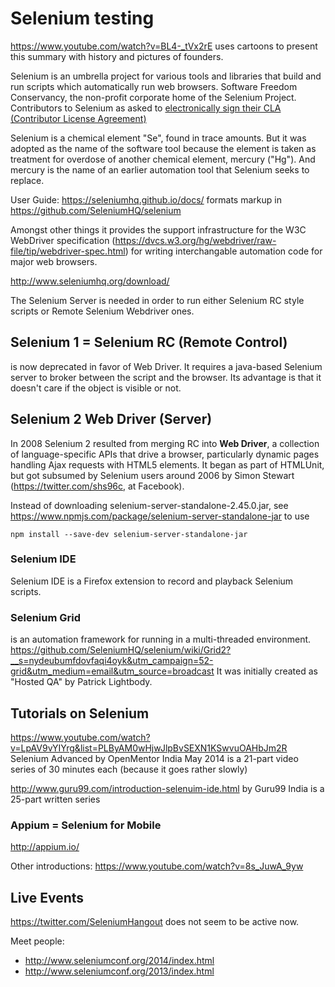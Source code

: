 # Selenium testing

https://www.youtube.com/watch?v=BL4-_tVx2rE
uses cartoons to present this summary with history and pictures of founders.

Selenium is an umbrella project for various tools and libraries that build and run 
scripts which automatically run web browsers. Software Freedom Conservancy, the non-profit corporate home of the Selenium Project. Contributors to Selenium as asked to 
[electronically sign their CLA (Contributor License Agreement)](https://docs.google.com/forms/d/11Z8LoYpTGUIwCegifVH1YtL9smxVDNk-fOykUZTAWhE/viewform?formkey=dFFjXzBzM1VwekFlOWFWMjFFRjJMRFE6MQ&hl=en_US#gid=0)

Selenium is a chemical element "Se", found in trace amounts.
But it was adopted as the name of the software tool
because the element is taken as treatment for overdose of another chemical element, mercury ("Hg").
And mercury is the name of an earlier automation tool that Selenium seeks to replace.

User Guide: https://seleniumhq.github.io/docs/
formats markup in https://github.com/SeleniumHQ/selenium

Amongst other things it provides the support infrastructure for the W3C WebDriver specification
(https://dvcs.w3.org/hg/webdriver/raw-file/tip/webdriver-spec.html) 
for writing interchangable automation code for major web browsers.

http://www.seleniumhq.org/download/

The Selenium Server is needed in order to run either Selenium RC style scripts or Remote Selenium Webdriver ones. 
## Selenium 1 = Selenium RC (Remote Control)
is now deprecated in favor of Web Driver.
It requires a java-based Selenium server to broker between the script and the browser.
Its advantage is that it doesn't care if the object is visible or not.

## Selenium 2 Web Driver (Server)

In 2008 Selenium 2 resulted from merging RC into **Web Driver**,
a collection of language-specific APIs that drive a browser, particularly dynamic pages handling Ajax requests
with HTML5 elements. It began as part of HTMLUnit, but got subsumed by Selenium users
around 2006 by Simon Stewart (https://twitter.com/shs96c, at Facebook).

Instead of downloading selenium-server-standalone-2.45.0.jar, see 
https://www.npmjs.com/package/selenium-server-standalone-jar to use

```
npm install --save-dev selenium-server-standalone-jar
```

### Selenium IDE

Selenium IDE is a Firefox extension to record and playback Selenium scripts.

### Selenium Grid

is an automation framework for running in a multi-threaded environment.
https://github.com/SeleniumHQ/selenium/wiki/Grid2?__s=nydeubumfdovfaqi4oyk&utm_campaign=52-grid&utm_medium=email&utm_source=broadcast
It was initially created as "Hosted QA" by Patrick Lightbody.

## Tutorials on Selenium

https://www.youtube.com/watch?v=LpAV9vYIYrg&list=PLByAM0wHjwJlpBvSEXN1KSwvuOAHbJm2R
Selenium Advanced by OpenMentor India May 2014
is a 21-part video series of 30 minutes each (because it goes rather slowly)

http://www.guru99.com/introduction-selenuim-ide.html by Guru99 India
is a 25-part written series 

### Appium = Selenium for Mobile

http://appium.io/

Other introductions:
https://www.youtube.com/watch?v=8s_JuwA_9yw

## Live Events

https://twitter.com/SeleniumHangout
does not seem to be active now.

Meet people:
* http://www.seleniumconf.org/2014/index.html
* http://www.seleniumconf.org/2013/index.html


